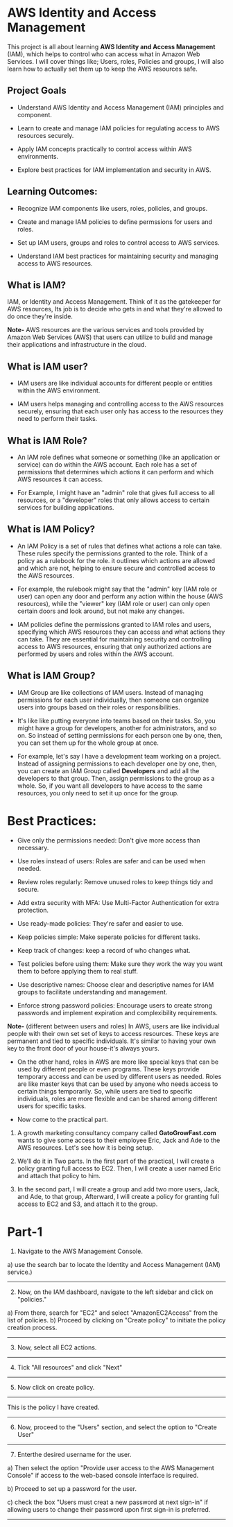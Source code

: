 # AWS Identity and Access Management

This project is all about learning **AWS Identity and Access Management** (IAM), which helps to control who can access what in Amazon Web Services. I will cover things like; Users, roles, Policies and groups, I will also learn how to actually set them up to keep the AWS resources safe.

## Project Goals

- Understand AWS Identity and Access Management (IAM) principles and component.

- Learn to create and manage IAM policies for regulating access to AWS resources securely.

- Apply IAM concepts practically to control access within AWS environments.

- Explore best practices for IAM implementation and security in AWS.

## Learning Outcomes:

- Recognize IAM components like users, roles, policies, and groups.

- Create and manage IAM policies to define permssions for users and roles.

- Set up IAM users, groups and roles to control access to AWS services. 

- Understand IAM  best practices for maintaining security and managing access to AWS resources.

## What is IAM?

IAM, or Identity and Access Management. Think of it as the gatekeeper for AWS resources, Its job is to decide who gets in and what they're allowed to do once they're inside.

**Note-** AWS resources are the various services and tools provided by Amazon Web Services (AWS) that users can utilize to build and manage their applications and infrastructure in the cloud.

## What is IAM user?

- IAM users are like individual accounts for different people or entities within the AWS environment.

- IAM users helps managing and controlling access to the AWS resources securely, ensuring that each user only has access to the resources they need to perform their tasks.

## What is IAM Role?

- An IAM role defines what someone or something (like an application or service) can do within the AWS account. Each role has a set of permissions that determines which actions it can perform and which AWS resources it can access.

- For Example, I might have an "admin" role that gives full access to all resources, or a "developer" roles that only allows access to certain services for building applications.

## What is IAM Policy?

- An IAM Policy is a set of rules that defines what actions a role can take. These rules specify the permissions granted to the role. Think of a policy as a rulebook for the role. it outlines which actions are allowed and which are not, helping to ensure secure and controlled access to the AWS resources. 

- For example, the rulebook might say that the "admin" key (IAM role or user) can open any door and perform any action within the house (AWS resources), while the "viewer" key (IAM role or user) can only open certain doors and look around, but not make any changes.

- IAM policies define the permissions granted to IAM roles and users, specifying which AWS resources they can access and what actions they can take. They are essential for maintaining security and controlling access to AWS resources, ensuring that only authorized actions are performed by users and roles within the AWS account.

## What is IAM Group?

- IAM Group are like collections of IAM users. Instead of managing permissions for each user individually, then someone can organize users into groups based on their roles or responsibilities.

- It's like like putting everyone into teams based on their tasks. So, you might have a group for developers, another for administrators, and so on. So instead of setting permissions for each person one by one, then, you can set them up for the whole group at once.

- For example, let's say I have a development team working on a project. Instead of assigning permissions to each developer one by one, then, you can create an IAM Group called **Developers** and add all the developers to that group. Then, assign permissions to the group as a whole. So, if you want all developers to have access to the same resources, you only need to set it up once for the group. 

# Best Practices:

- Give only the permissions needed: Don't give more access than necessary.

- Use roles instead of users: Roles are safer and can be used when needed.

- Review roles regularly: Remove unused roles to keep things tidy and secure.

- Add extra security with MFA: Use Multi-Factor Authentication for extra protection.

- Use ready-made policies: They're safer and easier to use.

- Keep policies simple: Make seperate policies for different tasks.

- Keep track of changes: keep a record of who changes what.

- Test policies before using them: Make sure they work the way you want them to before applying them to real stuff.

- Use descriptive names: Choose clear and descriptive names for IAM groups to facilitate understanding and management.

- Enforce strong password policies: Encourage users to create strong passwords and implement expiration and complexibility requirements.

**Note-** (different between users and roles) In AWS, users are like individual people with their own set set of keys to access resources. These keys are permanent and tied to specific individuals. It's similar to having your own key to the front door of your house-it's always yours.

- On the other hand, roles in AWS are more like special keys that can be used by different people or even programs. These keys provide temporary access and can be used by different users as needed. Roles are like master keys that can be used by anyone who needs access to certain things temporarily. So, while users are tied to specific individuals, roles are more flexible and can be shared among different users for specific tasks.


- Now come to the practical part.

1. A growth marketing consultancy company called **GatoGrowFast.com** wants to give some access to their employee Eric, Jack and Ade to the AWS resources. Let's see how it is being setup.

2. We'll do it in Two parts. In the first part of the practical, I will create a policy granting full access to EC2. Then, I will create a user named Eric and attach that policy to him.


3. In the second part, I will create a group and add two more users, Jack, and Ade, to that group, Afterward, I will create a policy for granting full access to EC2 and S3, and attach it to the group.

# Part-1

1. Navigate to the AWS Management Console.

a) use the search bar to locate the Identity and Access Management (IAM) service.)

************

2. Now, on the IAM dashboard, navigate to the left sidebar and click on "policies."

a) From there, search for "EC2" and select "AmazonEC2Access" from the list of policies.
b) Proceed by clicking on "Create policy" to initiate the policy creation process.

****************

3. Now, select all EC2 actions.

**********


4. Tick "All resources" and click "Next"


*********


5. Now click on create policy.

**************

This is the policy I have created.

*********

6. Now, proceed to the "Users" section, and select the option to "Create User"

**********

7. Enterthe desired username for the user.

a) Then select the option "Provide user access to the AWS Management Console" if access to the web-based console interface is required.

b) Proceed to set up a password for the user.

c) check the box "Users must creat a new password at next sign-in" if allowing users to change their password upon first sign-in is preferred.

*******








